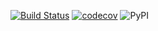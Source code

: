 [![Build Status](https://travis-ci.org/greg-hellings/cloud-cleaner.svg?branch=master)](https://travis-ci.org/greg-hellings/cloud-cleaner)
[![codecov](https://codecov.io/gh/greg-hellings/cloud-cleaner/branch/master/graph/badge.svg)](https://codecov.io/gh/greg-hellings/cloud-cleaner)
![PyPI](https://img.shields.io/pypi/.svg)
